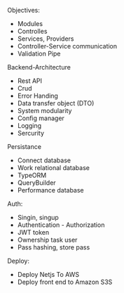 Objectives:

- Modules
- Controlles
- Services, Providers
- Controller-Service communication
- Validation Pipe

Backend-Architecture

- Rest API
- Crud
- Error Handing
- Data transfer object (DTO)
- System modularity
- Config manager
- Logging
- Sercurity

Persistance

- Connect database
- Work relational database
- TypeORM
- QueryBuilder
- Performance database

Auth:

- Singin, singup
- Authentication - Authorization
- JWT token
- Ownership task user
- Pass hashing, store pass

Deploy:

- Deploy Netjs To AWS
- Deploy front end to Amazon S3S
